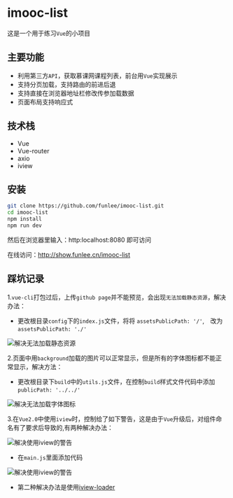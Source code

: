 imooc-list
==========
这是一个用于练习`Vue`的小项目

主要功能
-------
* 利用第三方`API`，获取慕课网课程列表，前台用`Vue`实现展示
* 支持分页加载，支持路由的前进后退
* 支持直接在浏览器地址栏修改传参加载数据
* 页面布局支持响应式

技术栈
------
* Vue
* Vue-router
* axio
* iview

安装
----
```bash
git clone https://github.com/funlee/imooc-list.git
cd imooc-list
npm install
npm run dev
```
然后在浏览器里输入：http:localhost:8080 即可访问

在线访问：http://show.funlee.cn/imooc-list

踩坑记录
-------
1.`vue-cli`打包过后，上传`github page`并不能预览，会出现`无法加载静态资源`，解决办法：
* 更改根目录`config`下的`index.js`文件，将将 `assetsPublicPath: '/'`,　改为　`assetsPublicPath: './'`

![](https://raw.github.com/funlee/imooc-list/master/src/assets/bug1.jpg "解决无法加载静态资源")

2.页面中用`background`加载的图片可以正常显示，但是所有的字体图标都不能正常显示，解决方法：
* 更改根目录下`build`中的`utils.js`文件，在控制`build`样式文件代码中添加　`publicPath: '../../'`

![](https://raw.github.com/funlee/imooc-list/master/src/assets/bug1.jpg "解决无法加载字体图标")

3.在`Vue2.0`中使用`iview`时，控制给了如下警告，这是由于`Vue`升级后，对组件命名有了要求后导致的,有两种解决办法：

![](https://raw.github.com/funlee/imooc-list/master/src/assets/bug3.png "解决使用iview的警告")

* 在`main.js`里面添加代码

![](https://raw.github.com/funlee/imooc-list/master/src/assets/fixbug3.jpg "解决使用iview的警告")

* 第二种解决办法是使用[iview-loader](https://www.npmjs.com/package/iview-loader)


